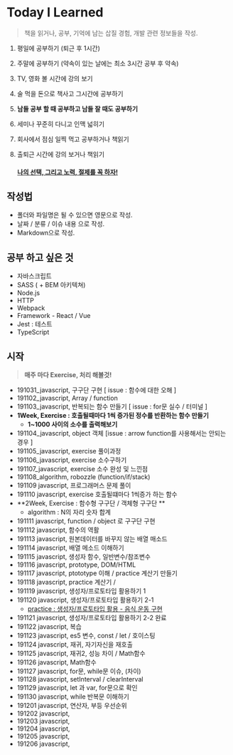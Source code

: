 # Today I Learned

> 책을 읽거나, 공부, 기억에 남는 삽질 경험, 개발 관련 정보들을 작성.
>

1. 평일에 공부하기 (퇴근 후 1시간)

2. 주말에 공부하기 (약속이 있는 날에는 최소 3시간 공부 후 약속)

3. TV, 영화 볼 시간에 강의 보기

4. 술 먹을 돈으로 책사고 그시간에 공부하기

5. **남들 공부 할 때 공부하고 남들 잘 때도 공부하기**

6. 세미나 꾸준히 다니고 인맥 넓히기

7. 회사에서 점심 일찍 먹고 공부하거나 책읽기

8. 출퇴근 시간에 강의 보거나 책읽기

   #### <u>**나의 선택, 그리고 노력, 절제를 꼭 하자!**</u>

## 작성법

- 폴더와 파일명은 될 수 있으면 영문으로 작성.
- 날짜 / 분류 / 이슈 내용 으로 작성.
- Markdown으로 작성.

## 공부 하고 싶은 것

- 자바스크립트
- SASS ( + BEM 아키텍쳐)
- Node.js
- HTTP
- Webpack
- Framework - React / Vue
- Jest : 테스트
- TypeScript

## 시작 

> **매주 마다 Exercise, 처리 해볼것!**

- 191031_javascript, 구구단 구현  [ issue : 함수에 대한 오해 ]
- 191102_javascript, Array / function 
- 191103_javascript, 반복되는 함수 만들기 [ issue : for문 실수 / 터미널 ]
- **1Week, Exercise : 호출될때마다 1씩 증가된 정수를 반환하는 함수 만들기**
  - **1~1000 사이의 소수를 출력해보기** 
- 191104_javascript, object 객체 [issue : arrow function를 사용해서는 안되는 경우 ]
- 191105_javascript, exercise 풀이과정
- 191106_javascript, exercise 소수구하기
- 191107_javascript, exercise 소수 완성 및 느낀점
- 191108_algorithm, robozzle (function/if/stack)
- 191109 javascript, 프로그래머스 문제 풀이
- 191110 javascript, exercise 호출될떄마다 1씩증가 하는 함수
- **2Week, Exercise :  함수형 구구단 / 객체형 구구단 **
  - algorithm : N의 자리 숫자 합계
- 191111 javascript, function / object 로 구구단 구현
- 191112 javascript, 함수의 역활
- 191113 javascript, 원본데이터를 바꾸지 않는 배열 매소드
- 191114 javascript, 배열 메소드 이해하기
- 191115 javascript, 생성자 함수, 일반변수/참조변수
- 191116 javascript, prototype, DOM/HTML
- 191117 javascript, ptototype 이해 / practice 계산기 만들기
- 191118 javascript, practice 계산기 / 
- 191119 javascript, 생성자/프로토타입 활용하기 1
- 191120 javascript, 생성자/프로토타입 활용하기 2-1 
  - [practice : 생성자/프로토타입 활용 - 음식,운동 구현](https://github.com/baekCode/TIL/blob/master/practice/newOperator2.js)
- 191121 javascript, 생성자/프로토타입 활용하기 2-2 완료
- 191122 javascript, 복습
- 191123 javascript, es5 변수, const / let / 호이스팅
- 191124 javascript, 재귀, 자기자신을 재호출
- 191125 javascript, 재귀2, 성능 차이 / Math함수
- 191126 javascript, Math함수
- 191127 javascript, for문, while문 이슈, (차이)
- 191128 javascript, setInterval / clearInterval
- 191129 javascript, let 과 var, for문으로 확인
- 191130 javascript, while 반복문 이해하기
- 191201 javascript, 연산자, 부등 우선순위
- 191202 javascript,
- 191203 javascript,
- 191204 javascript,
- 191205 javascript,
- 191206 javascript,

